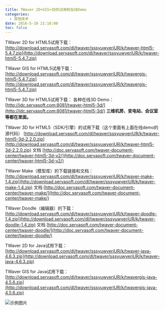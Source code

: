```yaml
---
title: TWaver 2D+GIS+3D的试用和在线Demo
categories:
  - 其他技术
date: 2016-5-10 21:18:00
toc: false
---
```


TWaver 2D for HTML5试用下载：
[http://download.servasoft.com/dl/twaver/sssyuwyeriUR/k/twaver-html5-5.4.7.zip](http://download.servasoft.com/dl/twaver/sssyuwyeriUR/k/twaver-html5-5.4.7.zip)

TWaver GIS for HTML5试用下载：
[http://download.servasoft.com/dl/twaver/sssyuwyeriUR/k/twavergis-html5-5.4.7.zip](http://download.servasoft.com/dl/twaver/sssyuwyeriUR/k/twavergis-html5-5.4.7.zip)

TWaver 3D for HTML5试用下载：
各种在线3D Demo：
[http://idc.servasoft.com:8081/twaver-html5-3d/](http://idc.servasoft.com:8081/twaver-html5-3d/)
**三维机房、变电站、会议室等都在里面。**

TWaver 3D for HTML5（SDK/引擎）的试用下载（这个里面有上面在线demo的源代码）
[http://download.servasoft.com/dl/twaver/sssyuwyeriUR/k/twaver-html5-3d-2.2.0.zip](http://download.servasoft.com/dl/twaver/sssyuwyeriUR/k/twaver-html5-3d-2.2.0.zip)
文档
[http://doc.servasoft.com/twaver-document-center/twaver-html5-3d-v2/](http://doc.servasoft.com/twaver-document-center/twaver-html5-3d-v2/)

TWaver Make（模型库）的下载链接和文档：
[http://download.servasoft.com/dl/twaver/sssyuwyeriUR/k/twaver-make-1.4.zip](http://download.servasoft.com/dl/twaver/sssyuwyeriUR/k/twaver-make-1.4.zip)
文档
[http://doc.servasoft.com/twaver-document-center/twaver-make/](http://doc.servasoft.com/twaver-document-center/twaver-make/)

TWaver Doodle（编辑器）的下载：
[http://download.servasoft.com/dl/twaver/sssyuwyeriUR/k/twaver-doodle-1.4.zip](http://download.servasoft.com/dl/twaver/sssyuwyeriUR/k/twaver-doodle-1.4.zip)
文档
[http://doc.servasoft.com/twaver-document-center/twaver-doodle/](http://doc.servasoft.com/twaver-document-center/twaver-doodle/)

TWaver 2D for Java试用下载：
[http://download.servasoft.com/dl/twaver/sssyuwyeriUR/k/twaver-java-4.6.3.zip](http://download.servasoft.com/dl/twaver/sssyuwyeriUR/k/twaver-java-4.6.3.zip)

TWaver GIS for Java试用下载：
[http://download.servasoft.com/dl/twaver/sssyuwyeriUR/k/twavergis-java-4.5.6.zip](http://download.servasoft.com/dl/twaver/sssyuwyeriUR/k/twavergis-java-4.5.6.zip)

![示例图片](http://7xvfir.com1.z0.glb.clouddn.com/TWaver%202D+GIS+3D%E7%9A%84%E8%AF%95%E7%94%A8%E5%92%8C%E5%9C%A8%E7%BA%BFDemo/1.png)